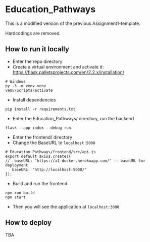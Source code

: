 # Education_Pathways

This is a modified version of the previous Assignment1-template.

Hardcodings are removed.


## How to run it locally

+ Enter the repo directory
+ Create a virtual environment and activate it: https://flask.palletsprojects.com/en/2.2.x/installation/
```
# Windows
py -3 -m venv venv
venv\Scripts\activate
```
+ Install dependencies
```
pip install -r requirements.txt
```
+ Enter the Education_Pathways/ directory, run the backend
```
flask --app index --debug run
```
+ Enter the frontend/ directory
+ Change the BaseURL to `localhost:5000`
```
# Education_Pathways/frontend/src/api.js
export default axios.create({
//  baseURL: "https://a1-docker.herokuapp.com/" -- baseURL for deployment
   baseURL: "http://localhost:5000/"
});
```
+ Build and run the frontend:
```
npm run build
npm start
```
+ Then you will see the application at `localhost:3000`


## How to deploy

TBA

## 